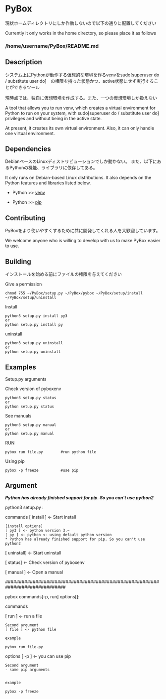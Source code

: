 # PyBox

現状ホームディレクトリにしか作動しないので以下の通りに配置してください

Currently it only works in the home directory, so please place it as follows

### /home/username/PyBox/README.md


## Description
システム上にPythonが動作する仮想的な環境を作るvenvをsudo[superuser do / substitute user do]　の権限を持った状態かつ、active状態にせず実行することができるツール

現時点では、独自に仮想環境を作成する。また、一つの仮想環境しか扱えない

A tool that allows you to run venv, which creates a virtual environment for Python to run on your system, with sudo[superuser do / substitute user do] privileges and without being in the active state.

At present, it creates its own virtual environment. Also, it can only handle one virtual environment.

## Dependencies
DebianベースのLinuxディストリビューションでしか動かない。
また、以下にあるPythonの機能、ライブラリに依存してある。

It only runs on Debian-based Linux distributions.
It also depends on the Python features and libraries listed below.

- Python >> [venv](https://docs.python.org/ja/3/library/venv.html)
  
- Python >> [pip](https://pip.pypa.io/en/stable/)

## Contributing
PyBoxをより使いやすくするために共に開発してくれる人を大歓迎しています。

We welcome anyone who is willing to develop with us to make PyBox easier to use.

## Building

インストールを始める前にファイルの権限を与えてください

Give a permission
```
chmod 755 ~/PyBox/setup.py ~/PyBox/pybox ~/PyBox/setup/install ~/PyBox/setup/uninstall

```

Install
```command
python3 setup.py install py3
or
python setup.py install py
```
uninstall 
```command
python3 setup.py uninstall
or
python setup.py uninstall
```

## Examples

Setup.py arguments

Check version of pyboxenv
```command
python3 setup.py status
or
python setup.py status
```

See manuals
```command
python3 setup.py manual
or
python setup.py manual
```




RUN
```command
pybox run file.py        #run python file
```

Using pip
```command
pybox -p freeze          #use pip
```

## Argument

***Python has already finished support for pip. So you can't use python2***

python3 setup.py :

commands
[ install ] <- Start install

    [install options]
    [ py3 ] <- python version 3.~
    [ py ] <- python <- using default python version
    * Python has already finished support for pip. So you can't use python2

[ uninstall] <- Start uninstall

[ status] <- Check version of pyboxenv

[ manual ]  <- Open a manual



##############################################################################

pybox commands[-p, run]  options[]:


commands

[ run ] <- run a file

    Second argument
    [ file ] <- python file
    
    example
    
    pybox run file.py

options
[ -p ] <- you can use pip

    Second argument
    - same pip arguments


    example 
    
    pybox -p freeze
